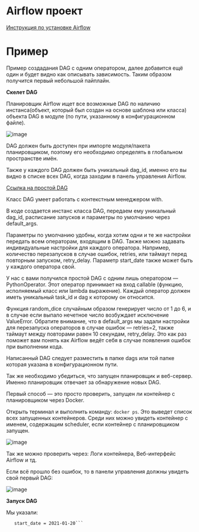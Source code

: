 # Airflow проект

[Инструкция по установке Airflow](https://github.com/erohin94/Data-Engineer/blob/main/Airflow/README.md)

# Пример

Пример создадания DAG с одним оператором, далее добавится ещё один и будет видно как описывать зависимость. Таким образом получится первый небольшой пайплайн.

**Скелет DAG**

Планировщик Airflow ищет все возможные DAG по наличию инстанса(объект, который был создан на основе шаблона или класса) объекта DAG в модуле (по пути, указанному в конфигурационном файле).

![image](https://github.com/user-attachments/assets/46993d7f-ebdb-4699-9ef8-47d8971b2412)

DAG должен быть доступен при импорте модуля/пакета планировщиком, поэтому его необходимо определять в глобальном пространстве имён. 

Также у каждого DAG должен быть уникальный dag_id, именно его вы видно в списке всех DAG, когда заходим в панель управления Airflow.

[Ссылка на простой DAG](https://github.com/erohin94/Data-Engineer/blob/main/Airflow/airflow_project/dags/first_dag.py)

Класс DAG умеет работать с контекстным менеджером with. 

В коде создается инстанс класса DAG, передаем ему уникальный dag_id, расписание запусков и параметры по умолчанию через default_args. 

Параметры по умолчанию удобны, когда хотим одни и те же настройки передать всем операторам, входящим в DAG. Также можно задавать индивидуальные настройки для каждого оператора. Например, количество перезапусков в случае ошибок, retries, или таймаут перед повторным запуском, retry_delay. Параметр start_date также может быть у каждого оператора свой.

У нас с вами получился простой DAG с одним лишь оператором — PythonOperator. Этот оператор принимает на вход callable (функцию, исполняемый класс или lambda выражение). Каждый оператор должен иметь уникальный task_id и dag к которому он относится.

Функция random_dice случайным образом генерирует число от 1 до 6, и в случае если выпало нечетное число возбуждает исключение ValueError. Обратите внимание, что в default_args мы задали настройки для перезапуска операторов в случае ошибок — retries=2, также таймаут между повторами равен 10 секундам, retry_delay. Это как раз поможет вам понять как Airflow ведёт себя в случае появления ошибок при выполнении кода.

Написанный DAG следует разместить в папке dags или той папке которая указана в конфигурационном пути.

Так же необходимо убедиться, что запущен планировщик и веб-сервер. Именно планировщик отвечает за обнаружение новых DAG.

Первый способ — это просто проверить, запущен ли контейнер с планировщиком через Docker.

Открыть терминал и выполнить команду: ```docker ps```. Это выведет список всех запущенных контейнеров. Среди них можно увидеть контейнер с именем, содержащим scheduler, если контейнер с планировщиком запущен.

![image](https://github.com/user-attachments/assets/cbfae9e5-1e38-46d5-a04a-2a2e61366d8a)

Так же можно проверить через: Логи контейнера, Веб-интерфейс Airflow и тд.

Если всё прошло без ошибок, то в панели управления должны увидеть свой первый DAG:

![image](https://github.com/user-attachments/assets/23cb4e40-9cae-4494-90ea-cc68da4f8aa1)

**Запуск DAG**

Мы указали:

```schedule_interval = daily
   start_date = 2021-01-20```

